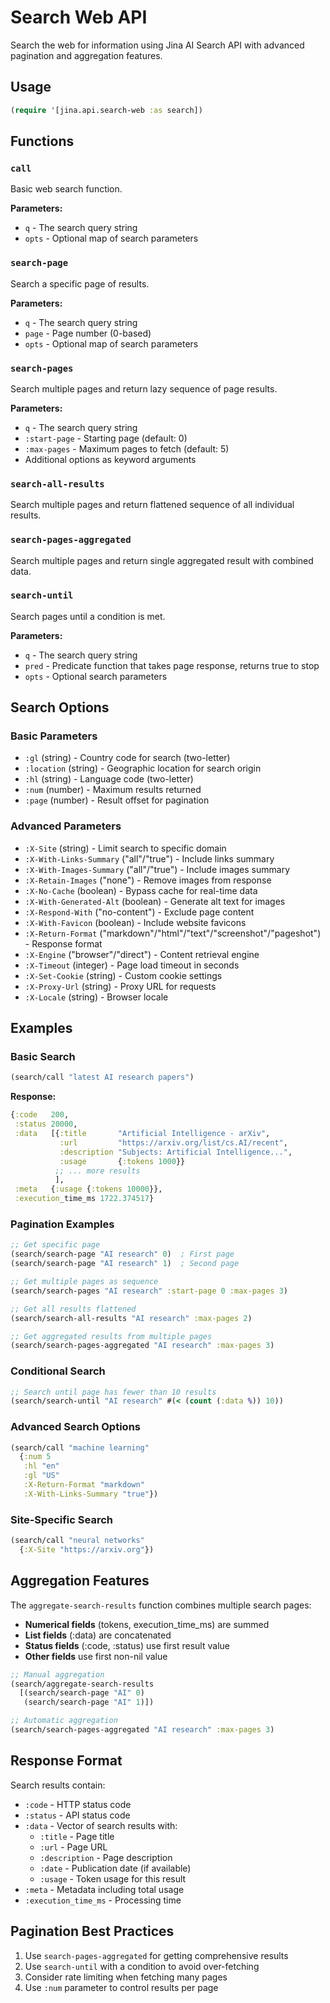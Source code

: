 # Search Web API

Search the web for information using Jina AI Search API with advanced pagination and aggregation features.

## Usage

```clojure
(require '[jina.api.search-web :as search])
```

## Functions

### `call`

Basic web search function.

**Parameters:**
- `q` - The search query string
- `opts` - Optional map of search parameters

### `search-page`

Search a specific page of results.

**Parameters:**
- `q` - The search query string
- `page` - Page number (0-based)
- `opts` - Optional map of search parameters

### `search-pages`

Search multiple pages and return lazy sequence of page results.

**Parameters:**
- `q` - The search query string
- `:start-page` - Starting page (default: 0)
- `:max-pages` - Maximum pages to fetch (default: 5)
- Additional options as keyword arguments

### `search-all-results`

Search multiple pages and return flattened sequence of all individual results.

### `search-pages-aggregated`

Search multiple pages and return single aggregated result with combined data.

### `search-until`

Search pages until a condition is met.

**Parameters:**
- `q` - The search query string
- `pred` - Predicate function that takes page response, returns true to stop
- `opts` - Optional search parameters

## Search Options

### Basic Parameters
- `:gl` (string) - Country code for search (two-letter)
- `:location` (string) - Geographic location for search origin
- `:hl` (string) - Language code (two-letter)
- `:num` (number) - Maximum results returned
- `:page` (number) - Result offset for pagination

### Advanced Parameters
- `:X-Site` (string) - Limit search to specific domain
- `:X-With-Links-Summary` ("all"/"true") - Include links summary
- `:X-With-Images-Summary` ("all"/"true") - Include images summary
- `:X-Retain-Images` ("none") - Remove images from response
- `:X-No-Cache` (boolean) - Bypass cache for real-time data
- `:X-With-Generated-Alt` (boolean) - Generate alt text for images
- `:X-Respond-With` ("no-content") - Exclude page content
- `:X-With-Favicon` (boolean) - Include website favicons
- `:X-Return-Format` ("markdown"/"html"/"text"/"screenshot"/"pageshot") - Response format
- `:X-Engine` ("browser"/"direct") - Content retrieval engine
- `:X-Timeout` (integer) - Page load timeout in seconds
- `:X-Set-Cookie` (string) - Custom cookie settings
- `:X-Proxy-Url` (string) - Proxy URL for requests
- `:X-Locale` (string) - Browser locale

## Examples

### Basic Search

```clojure
(search/call "latest AI research papers")
```

**Response:**
```clojure
{:code   200,
 :status 20000,
 :data   [{:title       "Artificial Intelligence - arXiv",
           :url         "https://arxiv.org/list/cs.AI/recent",
           :description "Subjects: Artificial Intelligence...",
           :usage       {:tokens 1000}}
          ;; ... more results
          ],
 :meta   {:usage {:tokens 10000}},
 :execution_time_ms 1722.374517}
```

### Pagination Examples

```clojure
;; Get specific page
(search/search-page "AI research" 0)  ; First page
(search/search-page "AI research" 1)  ; Second page

;; Get multiple pages as sequence
(search/search-pages "AI research" :start-page 0 :max-pages 3)

;; Get all results flattened
(search/search-all-results "AI research" :max-pages 2)

;; Get aggregated results from multiple pages
(search/search-pages-aggregated "AI research" :max-pages 3)
```

### Conditional Search

```clojure
;; Search until page has fewer than 10 results
(search/search-until "AI research" #(< (count (:data %)) 10))
```

### Advanced Search Options

```clojure
(search/call "machine learning"
  {:num 5
   :hl "en"
   :gl "US"
   :X-Return-Format "markdown"
   :X-With-Links-Summary "true"})
```

### Site-Specific Search

```clojure
(search/call "neural networks"
  {:X-Site "https://arxiv.org"})
```

## Aggregation Features

The `aggregate-search-results` function combines multiple search pages:

- **Numerical fields** (tokens, execution_time_ms) are summed
- **List fields** (:data) are concatenated
- **Status fields** (:code, :status) use first result value
- **Other fields** use first non-nil value

```clojure
;; Manual aggregation
(search/aggregate-search-results
  [(search/search-page "AI" 0)
   (search/search-page "AI" 1)])

;; Automatic aggregation
(search/search-pages-aggregated "AI research" :max-pages 3)
```

## Response Format

Search results contain:
- `:code` - HTTP status code
- `:status` - API status code
- `:data` - Vector of search results with:
  - `:title` - Page title
  - `:url` - Page URL
  - `:description` - Page description
  - `:date` - Publication date (if available)
  - `:usage` - Token usage for this result
- `:meta` - Metadata including total usage
- `:execution_time_ms` - Processing time

## Pagination Best Practices

1. Use `search-pages-aggregated` for getting comprehensive results
2. Use `search-until` with a condition to avoid over-fetching
3. Consider rate limiting when fetching many pages
4. Use `:num` parameter to control results per page
